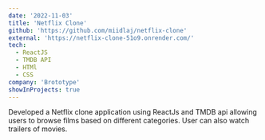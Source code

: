```yaml
---
date: '2022-11-03'
title: 'Netflix Clone'
github: 'https://github.com/miidlaj/netflix-clone'
external: 'https://netflix-clone-51o9.onrender.com/'
tech:
  - ReactJS
  - TMDB API
  - HTMl
  - CSS
company: 'Brototype'
showInProjects: true
---
```


Developed a Netflix clone application using ReactJs and TMDB api allowing users to browse films based on
different categories. User can also watch trailers of movies.
